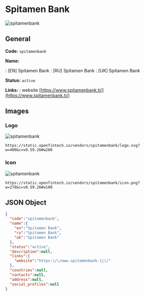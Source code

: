 
# Spitamen Bank 
![spitamenbank](https://static.openfintech.io/vendors/spitamenbank/logo.svg?w=400&c=v0.59.26#w200)  

## General 
 
**Code:** `spitamenbank` 
 
**Name:** 
 
:	[EN] Spitamen Bank 
:	[RU] Spitamen Bank 
:	[UK] Spitamen Bank 
 
**Status:** `active` 
 
**Links:** 
: website [https://www.spitamenbank.tj/](https://www.spitamenbank.tj/) 
 

## Images 

### Logo 
 
![spitamenbank](https://static.openfintech.io/vendors/spitamenbank/logo.svg?w=400&c=v0.59.26#w200)  

```
https://static.openfintech.io/vendors/spitamenbank/logo.svg?w=400&c=v0.59.26#w200
```  

### Icon 
 
![spitamenbank](https://static.openfintech.io/vendors/spitamenbank/icon.png?w=278&c=v0.59.26#w100)  

```
https://static.openfintech.io/vendors/spitamenbank/icon.png?w=278&c=v0.59.26#w100
```  

## JSON Object 

```json
{
  "code":"spitamenbank",
  "name":{
    "en":"Spitamen Bank",
    "ru":"Spitamen Bank",
    "uk":"Spitamen Bank"
  },
  "status":"active",
  "description":null,
  "links":{
    "website":"https:\/\/www.spitamenbank.tj\/"
  },
  "countries":null,
  "contacts":null,
  "address":null,
  "social_profiles":null
}
```  
